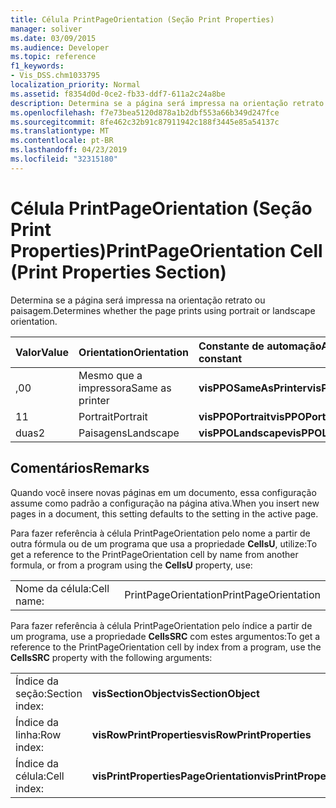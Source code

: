 ```yaml
---
title: Célula PrintPageOrientation (Seção Print Properties)
manager: soliver
ms.date: 03/09/2015
ms.audience: Developer
ms.topic: reference
f1_keywords:
- Vis_DSS.chm1033795
localization_priority: Normal
ms.assetid: f8354d0d-0ce2-fb33-ddf7-611a2c24a8be
description: Determina se a página será impressa na orientação retrato ou paisagem.
ms.openlocfilehash: f7e73bea5120d878a1b2dbf553a66b349d247fce
ms.sourcegitcommit: 8fe462c32b91c87911942c188f3445e85a54137c
ms.translationtype: MT
ms.contentlocale: pt-BR
ms.lasthandoff: 04/23/2019
ms.locfileid: "32315180"
---
```

# <a name="printpageorientation-cell-print-properties-section"></a><span data-ttu-id="0a2f5-103">Célula PrintPageOrientation (Seção Print Properties)</span><span class="sxs-lookup"><span data-stu-id="0a2f5-103">PrintPageOrientation Cell (Print Properties Section)</span></span>

<span data-ttu-id="0a2f5-104">Determina se a página será impressa na orientação retrato ou paisagem.</span><span class="sxs-lookup"><span data-stu-id="0a2f5-104">Determines whether the page prints using portrait or landscape orientation.</span></span>
  
|<span data-ttu-id="0a2f5-105">**Valor**</span><span class="sxs-lookup"><span data-stu-id="0a2f5-105">**Value**</span></span>|<span data-ttu-id="0a2f5-106">**Orientation**</span><span class="sxs-lookup"><span data-stu-id="0a2f5-106">**Orientation**</span></span>|<span data-ttu-id="0a2f5-107">**Constante de automação**</span><span class="sxs-lookup"><span data-stu-id="0a2f5-107">**Automation constant**</span></span>|
|:-----|:-----|:-----|
| <span data-ttu-id="0a2f5-108">,0</span><span class="sxs-lookup"><span data-stu-id="0a2f5-108">0</span></span>  <br/> | <span data-ttu-id="0a2f5-109">Mesmo que a impressora</span><span class="sxs-lookup"><span data-stu-id="0a2f5-109">Same as printer</span></span>  <br/> |<span data-ttu-id="0a2f5-110">**visPPOSameAsPrinter**</span><span class="sxs-lookup"><span data-stu-id="0a2f5-110">**visPPOSameAsPrinter**</span></span> <br/> |
| <span data-ttu-id="0a2f5-111">1</span><span class="sxs-lookup"><span data-stu-id="0a2f5-111">1</span></span>  <br/> | <span data-ttu-id="0a2f5-112">Portrait</span><span class="sxs-lookup"><span data-stu-id="0a2f5-112">Portrait</span></span>  <br/> |<span data-ttu-id="0a2f5-113">**visPPOPortrait**</span><span class="sxs-lookup"><span data-stu-id="0a2f5-113">**visPPOPortrait**</span></span> <br/> |
|<span data-ttu-id="0a2f5-114">duas</span><span class="sxs-lookup"><span data-stu-id="0a2f5-114">2</span></span>  <br/> |<span data-ttu-id="0a2f5-115">Paisagens</span><span class="sxs-lookup"><span data-stu-id="0a2f5-115">Landscape</span></span>  <br/> |<span data-ttu-id="0a2f5-116">**visPPOLandscape**</span><span class="sxs-lookup"><span data-stu-id="0a2f5-116">**visPPOLandscape**</span></span> <br/> |
   
## <a name="remarks"></a><span data-ttu-id="0a2f5-117">Comentários</span><span class="sxs-lookup"><span data-stu-id="0a2f5-117">Remarks</span></span>

<span data-ttu-id="0a2f5-118">Quando você insere novas páginas em um documento, essa configuração assume como padrão a configuração na página ativa.</span><span class="sxs-lookup"><span data-stu-id="0a2f5-118">When you insert new pages in a document, this setting defaults to the setting in the active page.</span></span>
  
<span data-ttu-id="0a2f5-119">Para fazer referência à célula PrintPageOrientation pelo nome a partir de outra fórmula ou de um programa que usa a propriedade **CellsU**, utilize:</span><span class="sxs-lookup"><span data-stu-id="0a2f5-119">To get a reference to the PrintPageOrientation cell by name from another formula, or from a program using the **CellsU** property, use:</span></span> 
  
|||
|:-----|:-----|
| <span data-ttu-id="0a2f5-120">Nome da célula:</span><span class="sxs-lookup"><span data-stu-id="0a2f5-120">Cell name:</span></span>  <br/> | <span data-ttu-id="0a2f5-121">PrintPageOrientation</span><span class="sxs-lookup"><span data-stu-id="0a2f5-121">PrintPageOrientation</span></span>  <br/> |
   
<span data-ttu-id="0a2f5-122">Para fazer referência à célula PrintPageOrientation pelo índice a partir de um programa, use a propriedade **CellsSRC** com estes argumentos:</span><span class="sxs-lookup"><span data-stu-id="0a2f5-122">To get a reference to the PrintPageOrientation cell by index from a program, use the **CellsSRC** property with the following arguments:</span></span> 
  
|||
|:-----|:-----|
| <span data-ttu-id="0a2f5-123">Índice da seção:</span><span class="sxs-lookup"><span data-stu-id="0a2f5-123">Section index:</span></span>  <br/> |<span data-ttu-id="0a2f5-124">**visSectionObject**</span><span class="sxs-lookup"><span data-stu-id="0a2f5-124">**visSectionObject**</span></span> <br/> |
| <span data-ttu-id="0a2f5-125">Índice da linha:</span><span class="sxs-lookup"><span data-stu-id="0a2f5-125">Row index:</span></span>  <br/> |<span data-ttu-id="0a2f5-126">**visRowPrintProperties**</span><span class="sxs-lookup"><span data-stu-id="0a2f5-126">**visRowPrintProperties**</span></span> <br/> |
| <span data-ttu-id="0a2f5-127">Índice da célula:</span><span class="sxs-lookup"><span data-stu-id="0a2f5-127">Cell index:</span></span>  <br/> |<span data-ttu-id="0a2f5-128">**visPrintPropertiesPageOrientation**</span><span class="sxs-lookup"><span data-stu-id="0a2f5-128">**visPrintPropertiesPageOrientation**</span></span> <br/> |
   

